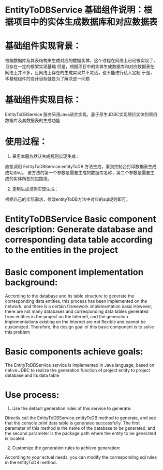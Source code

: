# EntityToDBService 基础组件说明：根据项目中的实体生成数据库和对应数据表

# 基础组件实现背景：
根据数据库及其表结构来生成对应的数据实体，这个过程在网络上已经被实现了，且存在一定的框架实现基础
但是，根据项目中的实体生成数据库和对应数据表在网络上并不多，且网络上存在的生成实现并不灵活，也不能进行私人定制
于是，本基础组件的设计目标就是为了解决这一问题

# 基础组件实现目标：
EntityToDBService 服务采用Java语言实现，基于原生JDBC实现项目实体到项目数据库及其数据表的生成功能

# 使用过程：
1. 采用本服务默认生成规则实现生成：

直接调用 EntityToDBService.entityToDB 方法生成，看到控制台打印数据表生成成功即可。
该方法的第一个参数是需要生成的数据库名称，第二个参数是需要生成的实体所在的包路径。

2. 定制生成规则实现生成：

根据自己的实际需求，修改entityToDB方法中对应的sql规则即可。

# EntityToDBService Basic component description: Generate database and corresponding data table according to the entities in the project

# Basic component implementation background:
According to the database and its table structure to generate the corresponding data entities, this process has been implemented on the network, and there is a certain framework implementation basis
However, there are not many databases and corresponding data tables generated from entities in the project on the Internet, and the generation implementations existing on the Internet are not flexible and cannot be customized.
Therefore, the design goal of this basic component is to solve this problem

# Basic components achieve goals:
The EntityToDBService service is implemented in Java language, based on native JDBC to realize the generation function of project entity to project database and its data table

# Use process:
1. Use the default generation rules of this service to generate:

Directly call the EntityToDBService.entityToDB method to generate, and see that the console print data table is generated successfully.
The first parameter of this method is the name of the database to be generated, and the second parameter is the package path where the entity to be generated is located.

2. Customize the generation rules to achieve generation:

According to your actual needs, you can modify the corresponding sql rules in the entityToDB method.
